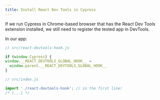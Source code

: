 ```yaml
---
title: Install React Dev Tools in Cypress
---
```

If we run Cypress in Chrome-based browser that has the React Dev Tools extension installed, we still need to register the tested app in DevTools.

In our app: 
```ts
// src/react-devtools-hook.js

if (window.Cypress) {
window.__REACT_DEVTOOLS_GLOBAL_HOOK__ =
  window.parent.__REACT_DEVTOOLS_GLOBAL_HOOK__
}
```

```ts
// src/index.js

import './react-devtools-hook'; // in the first line! 
/* [...] */

```